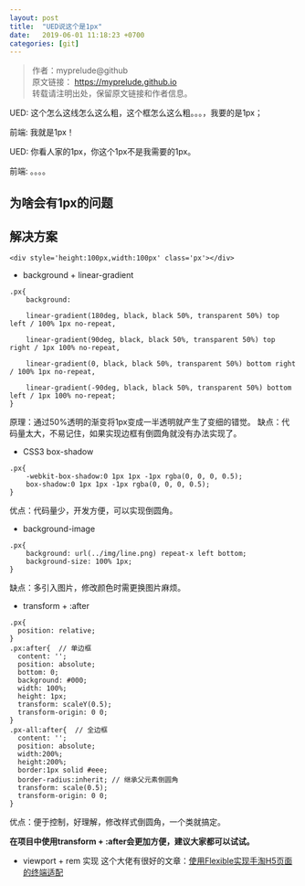 ```yaml
---
layout: post
title:  "UED说这个是1px"
date:   2019-06-01 11:18:23 +0700
categories: [git]
---
```

>作者：myprelude@github  
原文链接： https://myprelude.github.io       
转载请注明出处，保留原文链接和作者信息。

UED: 这个怎么这线怎么这么粗，这个框怎么这么粗。。。，我要的是1px；

前端: 我就是1px！

UED: 你看人家的1px，你这个1px不是我需要的1px。

前端: 。。。。

## 为啥会有1px的问题

## 解决方案
```
<div style='height:100px,width:100px' class='px'></div>
```
* background + linear-gradient
```
.px{
    background:

    linear-gradient(180deg, black, black 50%, transparent 50%) top left / 100% 1px no-repeat,

    linear-gradient(90deg, black, black 50%, transparent 50%) top right / 1px 100% no-repeat,

    linear-gradient(0, black, black 50%, transparent 50%) bottom right / 100% 1px no-repeat,

    linear-gradient(-90deg, black, black 50%, transparent 50%) bottom left / 1px 100% no-repeat;
}
```
原理：通过50%透明的渐变将1px变成一半透明就产生了变细的错觉。
缺点：代码量太大，不易记住，如果实现边框有倒圆角就没有办法实现了。

* CSS3 box-shadow
```
.px{
    -webkit-box-shadow:0 1px 1px -1px rgba(0, 0, 0, 0.5);
    box-shadow:0 1px 1px -1px rgba(0, 0, 0, 0.5);
}
```
优点：代码量少，开发方便，可以实现倒圆角。

* background-image
```
.px{
    background: url(../img/line.png) repeat-x left bottom;
    background-size: 100% 1px;
}

```
缺点：多引入图片，修改颜色时需更换图片麻烦。

* transform + :after
```
.px{
  position: relative;
}
.px:after{  // 单边框
  content: '';
  position: absolute;
  bottom: 0;
  background: #000;
  width: 100%;
  height: 1px;
  transform: scaleY(0.5);
  transform-origin: 0 0;
}
.px-all:after{  // 全边框
  content: '';
  position: absolute;
  width:200%;
  height:200%;
  border:1px solid #eee;
  border-radius:inherit; // 继承父元素倒圆角
  transform: scale(0.5);
  transform-origin: 0 0;
}
```
优点：便于控制，好理解，修改样式倒圆角，一个类就搞定。

**在项目中使用transform + :after会更加方便，建议大家都可以试试。**

* viewport + rem 实现
这个大佬有很好的文章：[使用Flexible实现手淘H5页面的终端适配](https://github.com/amfe/article/issues/17)